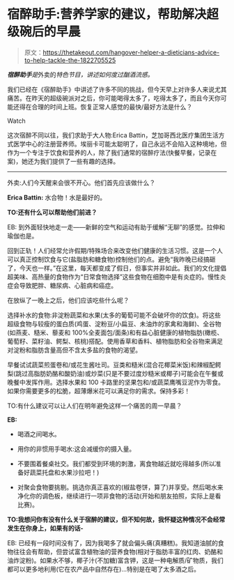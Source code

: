 # 宿醉助手:营养学家的建议，帮助解决超级碗后的早晨

> 原文：<https://thetakeout.com/hangover-helper-a-dieticians-advice-to-help-tackle-the-1822705525>

***宿醉助手**是*外卖的*特色节目，讲述如何度过酗酒流感。*

我们已经在《宿醉助手》中讲述了许多不同的挑战，但今天早上对许多人来说尤其痛苦。在昨天的超级碗派对之后，你可能喝得太多了，吃得太多了，而且今天你可能还得在合理的时间上班。恢复正常人感觉的最快/最好方法是什么？

Watch

这次宿醉不同以往，我们求助于大人物:Erica Battin，芝加哥西北医疗集团生活方式医学中心的注册营养师。埃丽卡可能太聪明了，自己永远不会陷入这种境地，但作为一个专注于饮食和营养的人，除了我们通常的宿醉疗法(快餐早餐，记录在案)，她还为我们提供了一些有趣的选择。

* * *

外卖:人们今天醒来会很不开心。他们首先应该做什么？

**Erica Battin:** 水合物！水是最好的。

**TO:还有什么可以帮助他们前进？**

EB: 到外面轻快地走一走——新鲜的空气和运动有助于缓解“无聊”的感觉。拉伸和瑜伽也是。

回到正轨！人们经常允许假期/特殊场合来改变他们健康的生活习惯。这是一个人可以真正控制饮食与它(盐脂肪和糖食物)控制他们的点。避免“我昨晚已经搞砸了，今天也一样。”在这里，每天都变成了假日，但事实并非如此。我们的文化提倡超美味、高热量的食物作为“日常食物选择”这些食物在细胞中是有炎症的。慢性炎症会导致肥胖、糖尿病、心脏病和癌症。

在放纵了一晚上之后，他们应该吃些什么呢？

选择补水的食物:非淀粉蔬菜和水果(太多的葡萄可能不会破坏你的饮食)。将这些超级食物与较瘦的蛋白质(鸡蛋、淀粉豆/小扁豆、未油炸的家禽和海鲜)、全谷物(如燕麦、糙米、藜麦和 100%全麦面包/面条)和有益心脏健康的植物脂肪(橄榄、葡萄籽、菜籽油、鳄梨、核桃)搭配。使用香草和香料、植物脂肪和全谷物来满足对淀粉和脂肪含量高但不含太多盐的食物的渴望。

早餐试试蔬菜煎蛋卷和/或花生酱吐司。豆类和糙米(混合花椰菜米饭)和辣椒配鳄梨(跳过高脂肪奶酪和酸奶油)或炒菜(只是不要过度炒糙米或椰子)可能会在午餐或晚餐中发挥作用。选择水果和 100 卡路里的坚果包和/或蔬菜鹰嘴豆泥作为零食。如果你需要更多的松脆，超薄爆米花可以满足你的需求。保持多彩！

TO:有什么建议可以让人们在明年避免这样一个痛苦的周一早晨？

**EB:**

*   喝酒之间喝水。

*   用你的非惯用手喝水:这会减缓你的摄入量。

*   不要围着餐桌社交。我们都受到环境的刺激，离食物越近就吃得越多(所以准备好蔬菜托盘和水果沙拉吧！)
*   对聚会食物要挑剔。挑选你真正喜欢的(椒盐卷饼，算了)并享受。然后喝水来净化你的调色板，继续进行一项非食物的活动(开始和朋友拍照，实际上是看比赛)。

**TO:我想问你有没有什么关于宿醉的建议，但不知何故，我怀疑这种情况不会经常发生在你身上，如果有的话-**

EB: 已经有一段时间没有了，因为我喝多了就会偏头痛(真糟糕)。我知道油腻的食物往往会有帮助，但尝试富含植物油的营养食物(相对于脂肪丰富的红肉、奶酪和油炸淀粉)。如果水不够，椰子汁(不加糖)富含钾，这是一种电解质/矿物质，我们都可以更多地利用(它在农产品中自然存在)…特别是在喝了太多酒之后。